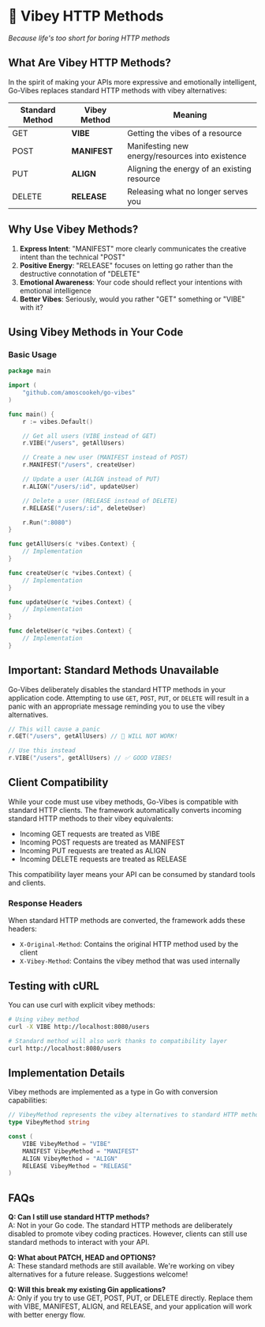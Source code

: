 # 💫 Vibey HTTP Methods

_Because life's too short for boring HTTP methods_

## What Are Vibey HTTP Methods?

In the spirit of making your APIs more expressive and emotionally intelligent, Go-Vibes replaces
standard HTTP methods with vibey alternatives:

| Standard Method | Vibey Method | Meaning                                         |
| --------------- | ------------ | ----------------------------------------------- |
| GET             | **VIBE**     | Getting the vibes of a resource                 |
| POST            | **MANIFEST** | Manifesting new energy/resources into existence |
| PUT             | **ALIGN**    | Aligning the energy of an existing resource     |
| DELETE          | **RELEASE**  | Releasing what no longer serves you             |

## Why Use Vibey Methods?

1. **Express Intent**: "MANIFEST" more clearly communicates the creative intent than the technical
   "POST"
2. **Positive Energy**: "RELEASE" focuses on letting go rather than the destructive connotation of
   "DELETE"
3. **Emotional Awareness**: Your code should reflect your intentions with emotional intelligence
4. **Better Vibes**: Seriously, would you rather "GET" something or "VIBE" with it?

## Using Vibey Methods in Your Code

### Basic Usage

```go
package main

import (
    "github.com/amoscookeh/go-vibes"
)

func main() {
    r := vibes.Default()

    // Get all users (VIBE instead of GET)
    r.VIBE("/users", getAllUsers)

    // Create a new user (MANIFEST instead of POST)
    r.MANIFEST("/users", createUser)

    // Update a user (ALIGN instead of PUT)
    r.ALIGN("/users/:id", updateUser)

    // Delete a user (RELEASE instead of DELETE)
    r.RELEASE("/users/:id", deleteUser)

    r.Run(":8080")
}

func getAllUsers(c *vibes.Context) {
    // Implementation
}

func createUser(c *vibes.Context) {
    // Implementation
}

func updateUser(c *vibes.Context) {
    // Implementation
}

func deleteUser(c *vibes.Context) {
    // Implementation
}
```

## Important: Standard Methods Unavailable

Go-Vibes deliberately disables the standard HTTP methods in your application code. Attempting to use
`GET`, `POST`, `PUT`, or `DELETE` will result in a panic with an appropriate message reminding you
to use the vibey alternatives.

```go
// This will cause a panic
r.GET("/users", getAllUsers) // 🚫 WILL NOT WORK!

// Use this instead
r.VIBE("/users", getAllUsers) // ✅ GOOD VIBES!
```

## Client Compatibility

While your code must use vibey methods, Go-Vibes is compatible with standard HTTP clients. The
framework automatically converts incoming standard HTTP methods to their vibey equivalents:

- Incoming GET requests are treated as VIBE
- Incoming POST requests are treated as MANIFEST
- Incoming PUT requests are treated as ALIGN
- Incoming DELETE requests are treated as RELEASE

This compatibility layer means your API can be consumed by standard tools and clients.

### Response Headers

When standard HTTP methods are converted, the framework adds these headers:

- `X-Original-Method`: Contains the original HTTP method used by the client
- `X-Vibey-Method`: Contains the vibey method that was used internally

## Testing with cURL

You can use curl with explicit vibey methods:

```bash
# Using vibey method
curl -X VIBE http://localhost:8080/users

# Standard method will also work thanks to compatibility layer
curl http://localhost:8080/users
```

## Implementation Details

Vibey methods are implemented as a type in Go with conversion capabilities:

```go
// VibeyMethod represents the vibey alternatives to standard HTTP methods
type VibeyMethod string

const (
    VIBE VibeyMethod = "VIBE"
    MANIFEST VibeyMethod = "MANIFEST"
    ALIGN VibeyMethod = "ALIGN"
    RELEASE VibeyMethod = "RELEASE"
)
```

## FAQs

**Q: Can I still use standard HTTP methods?**  
A: Not in your Go code. The standard HTTP methods are deliberately disabled to promote vibey coding
practices. However, clients can still use standard methods to interact with your API.

**Q: What about PATCH, HEAD and OPTIONS?**  
A: These standard methods are still available. We're working on vibey alternatives for a future
release. Suggestions welcome!

**Q: Will this break my existing Gin applications?**  
A: Only if you try to use GET, POST, PUT, or DELETE directly. Replace them with VIBE, MANIFEST,
ALIGN, and RELEASE, and your application will work with better energy flow.
